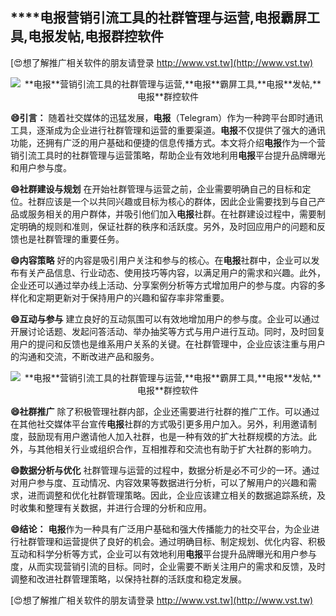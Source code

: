 ## ****电报**营销引流工具的社群管理与运营,**电报**霸屏工具,**电报**发帖,**电报**群控软件**

[😍想了解推广相关软件的朋友请登录 http://www.vst.tw](http://www.vst.tw)

 <center><img src="https://vst.tw/MP4/tuiguang/png/5.png" alt="**电报**营销引流工具的社群管理与运营,**电报**霸屏工具,**电报**发帖,**电报**群控软件"></center>

**😄引言：**
随着社交媒体的迅猛发展，**电报**（Telegram）作为一种跨平台即时通讯工具，逐渐成为企业进行社群管理和运营的重要渠道。**电报**不仅提供了强大的通讯功能，还拥有广泛的用户基础和便捷的信息传播方式。本文将介绍**电报**作为一个营销引流工具时的社群管理与运营策略，帮助企业有效地利用**电报**平台提升品牌曝光和用户参与度。

**😄社群建设与规划**
在开始社群管理与运营之前，企业需要明确自己的目标和定位。社群应该是一个以共同兴趣或目标为核心的群体，因此企业需要找到与自己产品或服务相关的用户群体，并吸引他们加入**电报**社群。在社群建设过程中，需要制定明确的规则和准则，保证社群的秩序和活跃度。另外，及时回应用户的问题和反馈也是社群管理的重要任务。

**😄内容策略**
好的内容是吸引用户关注和参与的核心。在**电报**社群中，企业可以发布有关产品信息、行业动态、使用技巧等内容，以满足用户的需求和兴趣。此外，企业还可以通过举办线上活动、分享案例分析等方式增加用户的参与度。内容的多样化和定期更新对于保持用户的兴趣和留存率非常重要。

**😄互动与参与**
建立良好的互动氛围可以有效地增加用户的参与度。企业可以通过开展讨论话题、发起问答活动、举办抽奖等方式与用户进行互动。同时，及时回复用户的提问和反馈也是维系用户关系的关键。在社群管理中，企业应该注重与用户的沟通和交流，不断改进产品和服务。

 <center><img src="https://vst.tw/MP4/tuiguang/png/4.png" alt="**电报**营销引流工具的社群管理与运营,**电报**霸屏工具,**电报**发帖,**电报**群控软件"></center>

**😄社群推广**
除了积极管理社群内部，企业还需要进行社群的推广工作。可以通过在其他社交媒体平台宣传**电报**社群的方式吸引更多用户加入。另外，利用邀请制度，鼓励现有用户邀请他人加入社群，也是一种有效的扩大社群规模的方法。此外，与其他相关行业或组织合作，互相推荐和交流也有助于扩大社群的影响力。

**😄数据分析与优化**
社群管理与运营的过程中，数据分析是必不可少的一环。通过对用户参与度、互动情况、内容效果等数据进行分析，可以了解用户的兴趣和需求，进而调整和优化社群管理策略。因此，企业应该建立相关的数据追踪系统，及时收集和整理有关数据，并进行合理的分析和应用。

**😄结论：**
**电报**作为一种具有广泛用户基础和强大传播能力的社交平台，为企业进行社群管理和运营提供了良好的机会。通过明确目标、制定规划、优化内容、积极互动和科学分析等方式，企业可以有效地利用**电报**平台提升品牌曝光和用户参与度，从而实现营销引流的目标。同时，企业需要不断关注用户的需求和反馈，及时调整和改进社群管理策略，以保持社群的活跃度和稳定发展。

[😍想了解推广相关软件的朋友请登录 http://www.vst.tw](http://www.vst.tw)



